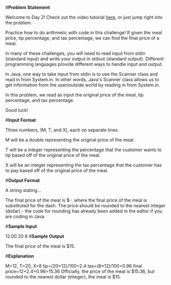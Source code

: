 #**Problem Statement**

Welcome to Day 2! Check out the video tutorial [here](https://www.youtube.com/watch?v=uDwg5F_rW18&feature=youtu.be), or just jump right into the problem.

Practice how to do arithmetic with code in this challenge! If given the meal price, tip percentage, and tax percentage, we can find the final price of a meal.

In many of these challenges, you will need to read input from stdin (standard input) and write your output in stdout (standard output). Different programming languages provide different ways to handle input and output.

In Java, one way to take input from stdin is to use the Scanner class and read in from System.in. In other words, Java's Scanner class allows us to get information from the user/outside world by reading in from System.in.

In this problem, we read as input the original price of the meal, tip percentage, and tax percentage.

Good luck!

#**Input Format**

Three numbers, (M, T, and X), each on separate lines:

M will be a double representing the original price of the meal.

T will be a integer representing the percentage that the customer wants to tip based off of the original price of the meal.

X will be an integer representing the tax percentage that the customer has to pay based off of the original price of the meal.

#**Output Format**

A string stating...

The final price of the meal is $-.
where the final price of the meal is substituted for the dash. The price should be rounded to the nearest integer (dollar) - the code for rounding has already been added in the editor if you are coding in Java.

#**Sample Input**

12.00
20
8
#**Sample Output**

The final price of the meal is $15.

#**Explanation**

M=12, T=20, X=8 
tip=(20×12)/100=2.4 
tax=(8×12)/100=0.96 
final price=12+2.4+0.96=15.36 
Officially, the price of the meal is $15.36, but rounded to the nearest dollar (integer), the meal is $15.